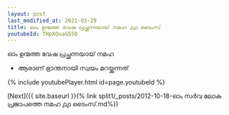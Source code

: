 ```yaml
---
layout: post
last_modified_at: 2021-03-29
title: ഓം ഉന്മത്ത വേഷ പ്രച്ഛന്നയായ് നമഹ ൧൧ ടൈംസ്
youtubeId: THpXQuaG550
---
```

 
 
 ഓം ഉന്മത്ത വേഷ പ്രച്ഛന്നയായ് നമഹ 
 
 -  ആരാണ് ഭ്രാന്തനായി സ്വയം മറയ്ക്കുന്നത് 
 
  
 
  
 
 
 
 
 
 


{% include youtubePlayer.html id=page.youtubeId %}
 
[Next]({{ site.baseurl }}{% link  split1/_posts/2012-10-18-ഓം സർവ ലോക പ്രജാപത്തെ നമഹ ൧൧ ടൈംസ്.md%})
 
